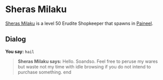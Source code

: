# Sheras Milaku



[Sheras Milaku](/npc/75107) is a level 50 Erudite Shopkeeper that spawns in [Paineel](/zone/75).



## Dialog

**You say:** `hail`



>**Sheras Milaku says:** Hello. Soandso.  Feel free to peruse my wares but waste not my time with idle browsing if you do not intend to purchase something.
end





